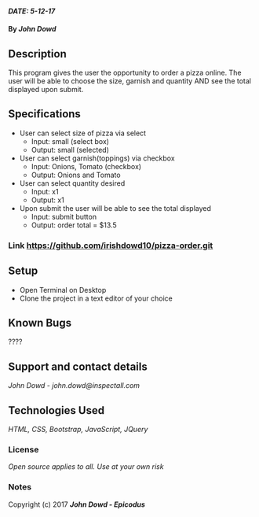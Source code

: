 #### _DATE: 5-12-17_

#### By _**John Dowd**_

## Description

This program gives the user the opportunity to order a pizza online. The user will be able to choose the size, garnish and quantity AND see the total displayed upon submit.


## Specifications

* User can select size of pizza via select
  * Input: small (select box)
  * Output: small (selected)
* User can select garnish(toppings) via checkbox
  * Input: Onions, Tomato (checkbox)
  * Output: Onions and Tomato
* User can select quantity desired
  * Input: x1
  * Output: x1
* Upon submit the user will be able to see the total displayed
  * Input: submit button
  * Output: order total = $13.5

### Link https://github.com/irishdowd10/pizza-order.git


## Setup

* Open Terminal on Desktop
* Clone the project in a text editor of your choice

## Known Bugs
????

## Support and contact details

_John Dowd - john.dowd@inspectall.com_

## Technologies Used

_HTML, CSS, Bootstrap, JavaScript, JQuery_

### License

*Open source applies to all. Use at your own risk*

### Notes

Copyright (c) 2017 **_John Dowd - Epicodus_**
